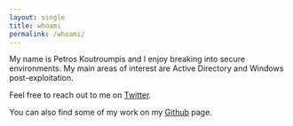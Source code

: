 ```yaml
---
layout: single
title: whoami
permalink: /whoami/
---
```


My name is Petros Koutroumpis and I enjoy breaking into secure environments. My main areas of interest are Active Directory and Windows post-exploitation.

Feel free to reach out to me on [Twitter](https://twitter.com/pkb1s).

You can also find some of my work on my [Github](https://github.com/pkb1s) page.